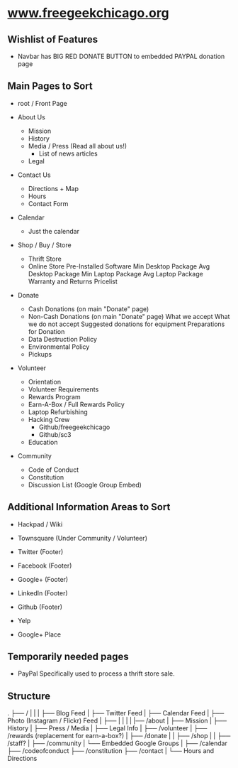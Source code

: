 # www.freegeekchicago.org

## Wishlist of Features
- Navbar has BIG RED DONATE BUTTON to embedded PAYPAL donation page

## Main Pages to Sort
- root / Front Page

- About Us
    * Mission
    * History
    - Media / Press (Read all about us!)
        * List of news articles
    - Legal

- Contact Us
    * Directions + Map
    * Hours
    * Contact Form

- Calendar
    * Just the calendar

- Shop / Buy / Store
    * Thrift Store
    * Online Store
        Pre-Installed Software
        Min Desktop Package
        Avg Desktop Package
        Min Laptop Package
        Avg Laptop Package
        Warranty and Returns
        Pricelist

- Donate
    * Cash Donations (on main "Donate" page)
    * Non-Cash Donations (on main "Donate" page)
        What we accept
        What we do not accept
        Suggested donations for equipment
        Preparations for Donation
    - Data Destruction Policy
    - Environmental Policy
    - Pickups

- Volunteer
    * Orientation
    * Volunteer Requirements
    * Rewards Program
    - Earn-A-Box / Full Rewards Policy
    - Laptop Refurbishing
    - Hacking Crew
        * Github/freegeekchicago
        * Github/sc3
    - Education

- Community
    - Code of Conduct
    - Constitution
    - Discussion List (Google Group Embed)


## Additional Information Areas to Sort
- Hackpad / Wiki
- Townsquare (Under Community / Volunteer)

- Twitter (Footer)
- Facebook (Footer)
- Google+ (Footer)

- LinkedIn (Footer)
- Github (Footer)

- Yelp
- Google+ Place



## Temporarily needed pages
- PayPal
    Specifically used to process a thrift store sale.

## Structure
.
├── /
|   |
|   ├── Blog Feed
|   ├── Twitter Feed
|   ├── Calendar Feed
|   ├── Photo (Instagram / Flickr) Feed
|   ├── 
|   |
|
|
|── /about
|   ├── Mission
|   ├── History
|   ├── Press / Media
|   ├── Legal Info
|
├── /volunteer
|
├── /rewards (replacement for earn-a-box?)
|
├── /donate
|
|
├── /shop
|
|
├── /staff?
|
├── /community
|   └── Embedded Google Groups
|
├── /calendar
├── /codeofconduct
├── /constitution
├── /contact
|   └── Hours and Directions
